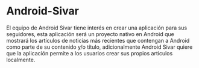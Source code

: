 # Android-Sivar
El equipo de Android Sivar tiene interés en crear una aplicación para sus seguidores, esta aplicación será un proyecto nativo en Android que mostrará los artículos de noticias más recientes que contengan a Android como parte de su contenido y/o título, adicionalmente Android Sivar quiere que la aplicación permite a los usuarios crear sus propios artículos localmente.
